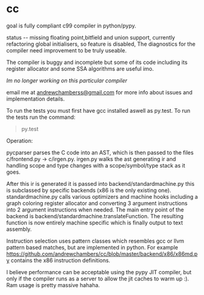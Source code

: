 cc
==

goal is fully compliant c99 compiler in python/pypy. 


status -- missing floating point,bitfield and union support, currently refactoring global initialisers, so feature is disabled,
The diagnostics for the compiler need improvement to be truly useable.

The compiler is buggy and incomplete but some of its code including its register allocator and some SSA algorithms are 
useful imo.

*Im no longer working on this particular compiler*

email me at andrewchamberss@gmail.com for more info about issues and implementation details.


To run the tests you must first have gcc installed aswell as py.test. 
To run the tests run the command:
>py.test

Operation:

pycparser parses the C code into an AST, which is then passed to the files  c/frontend.py -> c/irgen.py. irgen.py walks the
ast generating ir and handling scope and type changes with a scope/symbol/type stack as it goes.

After this ir is generated it is passed into backend/standardmachine.py this is subclassed by specific backends (x86 is the only existing one). standardmachine.py calls various optimizers and machine hooks including
a graph coloring register allocator and converting 3 argument instructions into 2 argument instructions when needed. The main entry point of the backend is backend/standardmachine.translateFunction. The resulting function is now entirely machine specific which is finally output to text assembly.

Instruction selection uses pattern classes which resembles gcc or llvm pattern based matches, but are implemented in python. For example https://github.com/andrewchambers/cc/blob/master/backend/x86/x86md.py contains the x86 instruction definitions.

I believe performance can be acceptable using the pypy JIT compiler, but only if the compiler runs as a server to allow the jit caches to warm up :). Ram usage is pretty massive hahaha.
